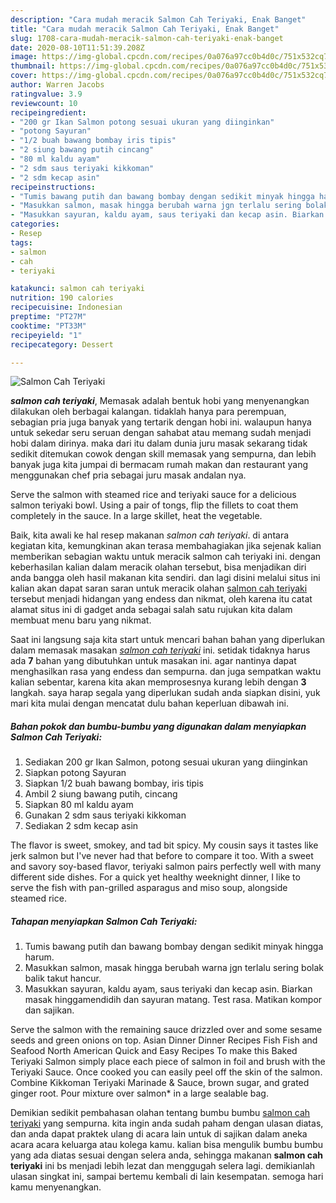 ```yaml
---
description: "Cara mudah meracik Salmon Cah Teriyaki, Enak Banget"
title: "Cara mudah meracik Salmon Cah Teriyaki, Enak Banget"
slug: 1708-cara-mudah-meracik-salmon-cah-teriyaki-enak-banget
date: 2020-08-10T11:51:39.208Z
image: https://img-global.cpcdn.com/recipes/0a076a97cc0b4d0c/751x532cq70/salmon-cah-teriyaki-foto-resep-utama.jpg
thumbnail: https://img-global.cpcdn.com/recipes/0a076a97cc0b4d0c/751x532cq70/salmon-cah-teriyaki-foto-resep-utama.jpg
cover: https://img-global.cpcdn.com/recipes/0a076a97cc0b4d0c/751x532cq70/salmon-cah-teriyaki-foto-resep-utama.jpg
author: Warren Jacobs
ratingvalue: 3.9
reviewcount: 10
recipeingredient:
- "200 gr Ikan Salmon potong sesuai ukuran yang diinginkan"
- "potong Sayuran"
- "1/2 buah bawang bombay iris tipis"
- "2 siung bawang putih cincang"
- "80 ml kaldu ayam"
- "2 sdm saus teriyaki kikkoman"
- "2 sdm kecap asin"
recipeinstructions:
- "Tumis bawang putih dan bawang bombay dengan sedikit minyak hingga harum."
- "Masukkan salmon, masak hingga berubah warna jgn terlalu sering bolak balik takut hancur."
- "Masukkan sayuran, kaldu ayam, saus teriyaki dan kecap asin. Biarkan masak hinggamendidih dan sayuran matang. Test rasa. Matikan kompor dan sajikan."
categories:
- Resep
tags:
- salmon
- cah
- teriyaki

katakunci: salmon cah teriyaki 
nutrition: 190 calories
recipecuisine: Indonesian
preptime: "PT27M"
cooktime: "PT33M"
recipeyield: "1"
recipecategory: Dessert

---
```



![Salmon Cah Teriyaki](https://img-global.cpcdn.com/recipes/0a076a97cc0b4d0c/751x532cq70/salmon-cah-teriyaki-foto-resep-utama.jpg)

<b><i>salmon cah teriyaki</i></b>, Memasak adalah bentuk hobi yang menyenangkan dilakukan oleh berbagai kalangan. tidaklah hanya para perempuan, sebagian pria juga banyak yang tertarik dengan hobi ini. walaupun hanya untuk sekedar seru seruan dengan sahabat atau memang sudah menjadi hobi dalam dirinya. maka dari itu dalam dunia juru masak sekarang tidak sedikit ditemukan cowok dengan skill memasak yang sempurna, dan lebih banyak juga kita jumpai di bermacam rumah makan dan restaurant yang menggunakan chef pria sebagai juru masak andalan nya.

Serve the salmon with steamed rice and teriyaki sauce for a delicious salmon teriyaki bowl. Using a pair of tongs, flip the fillets to coat them completely in the sauce. In a large skillet, heat the vegetable.

Baik, kita awali ke hal resep makanan <i>salmon cah teriyaki</i>. di antara kegiatan kita, kemungkinan akan terasa membahagiakan jika sejenak kalian memberikan sebagian waktu untuk meracik salmon cah teriyaki ini. dengan keberhasilan kalian dalam meracik olahan tersebut, bisa menjadikan diri anda bangga oleh hasil makanan kita sendiri. dan lagi disini melalui situs ini kalian akan dapat saran saran untuk meracik olahan <u>salmon cah teriyaki</u> tersebut menjadi hidangan yang endess dan nikmat, oleh karena itu catat alamat situs ini di gadget anda sebagai salah satu rujukan kita dalam membuat menu baru yang nikmat.


Saat ini langsung saja kita start untuk mencari bahan bahan yang diperlukan dalam memasak masakan <u><i>salmon cah teriyaki</i></u> ini. setidak tidaknya harus ada <b>7</b> bahan yang dibutuhkan untuk masakan ini. agar nantinya dapat menghasilkan rasa yang endess dan sempurna. dan juga sempatkan waktu kalian sebentar, karena kita akan memprosesnya kurang lebih dengan <b>3</b> langkah. saya harap segala yang diperlukan sudah anda siapkan disini, yuk mari kita mulai dengan mencatat dulu bahan keperluan dibawah ini.

<!--inarticleads1-->

##### Bahan pokok dan bumbu-bumbu yang digunakan dalam menyiapkan Salmon Cah Teriyaki:

1. Sediakan 200 gr Ikan Salmon, potong sesuai ukuran yang diinginkan
1. Siapkan potong Sayuran
1. Siapkan 1/2 buah bawang bombay, iris tipis
1. Ambil 2 siung bawang putih, cincang
1. Siapkan 80 ml kaldu ayam
1. Gunakan 2 sdm saus teriyaki kikkoman
1. Sediakan 2 sdm kecap asin


The flavor is sweet, smokey, and tad bit spicy. My cousin says it tastes like jerk salmon but I&#39;ve never had that before to compare it too. With a sweet and savory soy-based flavor, teriyaki salmon pairs perfectly well with many different side dishes. For a quick yet healthy weeknight dinner, I like to serve the fish with pan-grilled asparagus and miso soup, alongside steamed rice. 

<!--inarticleads2-->

##### Tahapan menyiapkan Salmon Cah Teriyaki:

1. Tumis bawang putih dan bawang bombay dengan sedikit minyak hingga harum.
1. Masukkan salmon, masak hingga berubah warna jgn terlalu sering bolak balik takut hancur.
1. Masukkan sayuran, kaldu ayam, saus teriyaki dan kecap asin. Biarkan masak hinggamendidih dan sayuran matang. Test rasa. Matikan kompor dan sajikan.


Serve the salmon with the remaining sauce drizzled over and some sesame seeds and green onions on top. Asian Dinner Dinner Recipes Fish Fish and Seafood North American Quick and Easy Recipes To make this Baked Teriyaki Salmon simply place each piece of salmon in foil and brush with the Teriyaki Sauce. Once cooked you can easily peel off the skin of the salmon. Combine Kikkoman Teriyaki Marinade &amp; Sauce, brown sugar, and grated ginger root. Pour mixture over salmon* in a large sealable bag. 

Demikian sedikit pembahasan olahan tentang bumbu bumbu <u>salmon cah teriyaki</u> yang sempurna. kita ingin anda sudah paham dengan ulasan diatas, dan anda dapat praktek ulang di acara lain untuk di sajikan dalam aneka acara acara keluarga atau kolega kamu. kalian bisa mengulik bumbu bumbu yang ada diatas sesuai dengan selera anda, sehingga makanan <b>salmon cah teriyaki</b> ini bs menjadi lebih lezat dan menggugah selera lagi. demikianlah ulasan singkat ini, sampai bertemu kembali di lain kesempatan. semoga hari kamu menyenangkan.
